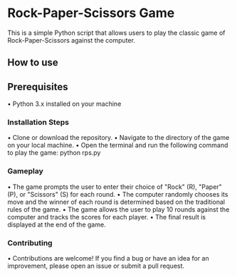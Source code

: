 # Rock-Paper-Scissors Game
This is a simple Python script that allows users to play the classic game of Rock-Paper-Scissors against the computer.

## How to use
## Prerequisites
• Python 3.x installed on your machine
### Installation Steps
• Clone or download the repository.
• Navigate to the directory of the game on your local machine.
• Open the terminal and run the following command to play the game: python rps.py
### Gameplay
• The game prompts the user to enter their choice of "Rock" (R), "Paper" (P), or "Scissors" (S) for each round.
• The computer randomly chooses its move and the winner of each round is determined based on the traditional rules of the game.
• The game allows the user to play 10 rounds against the computer and tracks the scores for each player.
• The final result is displayed at the end of the game.
### Contributing
• Contributions are welcome! If you find a bug or have an idea for an improvement, please open an issue or submit a pull request.
